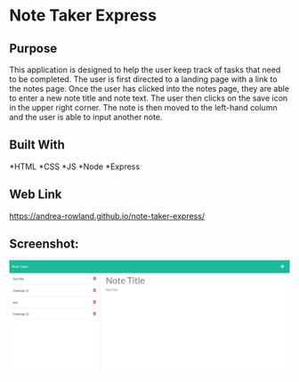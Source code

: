 # Note Taker Express

## Purpose
This application is designed to help the user keep track of tasks that need to be completed. The user is first directed to a landing page with a link to the notes page. Once the user has clicked into the notes page, they are able to enter a new note title and note text. The user then clicks on the save icon in the upper right corner. The note is then moved to the left-hand column and the user is able to input another note. 

## Built With
*HTML
*CSS
*JS
*Node
*Express

## Web Link
https://andrea-rowland.github.io/note-taker-express/

## Screenshot:

![note-taker-Screenshot](./assets/note-taker-screenshot.JPG)
